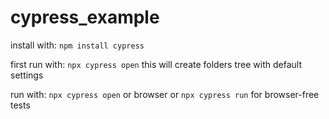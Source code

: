 # cypress_example

install with:
`npm install cypress`

first run with:
`npx cypress open` 
this will create folders tree with default settings  

run with:
`npx cypress open` or browser
or
`npx cypress run` for browser-free tests
